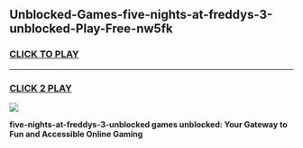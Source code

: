 
## Unblocked-Games-five-nights-at-freddys-3-unblocked-Play-Free-nw5fk
<h3>
<a href="https://premium76.site?title=five-nights-at-freddys-3-unblocked&ref=18A1">CLICK TO PLAY</a></h3>
<hr>

<h3>
<a href="https://premium76.site?title=five-nights-at-freddys-3-unblocked&ref=18A1">CLICK 2 PLAY</a>
  
</h3>

<a href="https://premium76.site?title=five-nights-at-freddys-3-unblocked&ref=18A1"><img src="https://clearcache.store/games.png"></a>


**five-nights-at-freddys-3-unblocked games unblocked: Your Gateway to Fun and Accessible Online Gaming**
